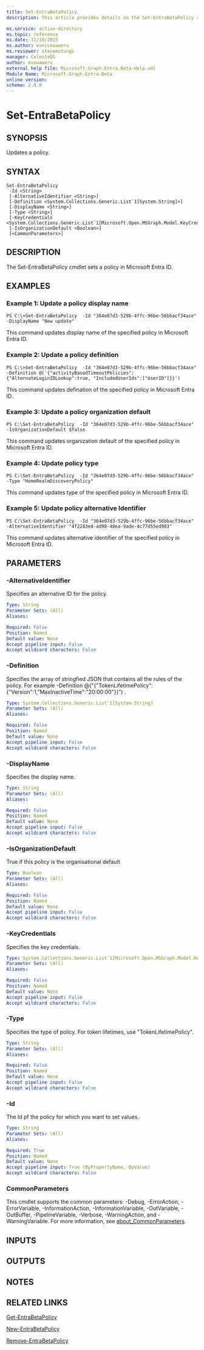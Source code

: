 ```yaml
---
title: Set-EntraBetaPolicy.
description: This article provides details on the Set-EntraBetaPolicy command.

ms.service: active-directory
ms.topic: reference
ms.date: 11/10/2023
ms.author: eunicewaweru
ms.reviewer: stevemutungi
manager: CelesteDG
author: msewaweru
external help file: Microsoft.Graph.Entra.Beta-Help.xml
Module Name: Microsoft.Graph.Entra.Beta
online version:
schema: 2.0.0
---
```


# Set-EntraBetaPolicy

## SYNOPSIS
Updates a policy.

## SYNTAX

```
Set-EntraBetaPolicy
 -Id <String>
 [-AlternativeIdentifier <String>]
 [-Definition <System.Collections.Generic.List`1[System.String]>]
 [-DisplayName <String>]
 [-Type <String>]
 [-KeyCredentials <System.Collections.Generic.List`1[Microsoft.Open.MSGraph.Model.KeyCredential]>]
 [-IsOrganizationDefault <Boolean>]
 [<CommonParameters>]
```

## DESCRIPTION
The Set-EntraBetaPolicy cmdlet sets a policy in Microsoft Entra ID.

## EXAMPLES

### Example 1: Update a policy display name
```
PS C:\>Set-EntraBetaPolicy  -Id "364e07d3-529b-4ffc-96be-56bbacf34ace" -DisplayName "New update"
```

This command updates display name of the specified policy in Microsoft Entra ID.

### Example 2: Update a policy definition
```
PS C:\>Set-EntraBetaPolicy  -Id "364e07d3-529b-4ffc-96be-56bbacf34ace" -Definition @('{"activityBasedTimeoutPolicies":{"AlternateLoginIDLookup":true, "IncludedUserIds":["UserID"]}}')
```

This command updates defination of the specified policy in Microsoft Entra ID.

### Example 3: Update a policy organization default
```
PS C:\Set-EntraBetaPolicy  -Id "364e07d3-529b-4ffc-96be-56bbacf34ace" -IsOrganizationDefault $false
```

This command updates organization default of the specified policy in Microsoft Entra ID.

### Example 4: Update policy type
```
PS C:\Set-EntraBetaPolicy  -Id "364e07d3-529b-4ffc-96be-56bbacf34ace" -Type "HomeRealmDiscoveryPolicy"
```

This command updates type of the specified policy in Microsoft Entra ID.

### Example 5: Update policy alternative Identifier
```
PS C:\Set-EntraBetaPolicy  -Id "364e07d3-529b-4ffc-96be-56bbacf34ace" -AlternativeIdentifier "4f2283ed-ad98-48ea-9ade-4c77d55ed983"
```

This command updates alternative identifier of the specified policy in Microsoft Entra ID.

## PARAMETERS

### -AlternativeIdentifier
Specifies an alternative ID for the policy.

```yaml
Type: String
Parameter Sets: (All)
Aliases:

Required: False
Position: Named
Default value: None
Accept pipeline input: False
Accept wildcard characters: False
```

### -Definition
Specifies the array of stringfied JSON that contains all the rules of the policy.
For example -Definition @("{"TokenLifetimePolicy":{"Version":1,"MaxInactiveTime":"20:00:00"}}") .

```yaml
Type: System.Collections.Generic.List`1[System.String]
Parameter Sets: (All)
Aliases:

Required: False
Position: Named
Default value: None
Accept pipeline input: False
Accept wildcard characters: False
```

### -DisplayName
Specifies the display name.

```yaml
Type: String
Parameter Sets: (All)
Aliases:

Required: False
Position: Named
Default value: None
Accept pipeline input: False
Accept wildcard characters: False
```

### -IsOrganizationDefault
True if this policy is the organisational default

```yaml
Type: Boolean
Parameter Sets: (All)
Aliases:

Required: False
Position: Named
Default value: None
Accept pipeline input: False
Accept wildcard characters: False
```

### -KeyCredentials
Specifies the key credentials.

```yaml
Type: System.Collections.Generic.List`1[Microsoft.Open.MSGraph.Model.KeyCredential]
Parameter Sets: (All)
Aliases:

Required: False
Position: Named
Default value: None
Accept pipeline input: False
Accept wildcard characters: False
```

### -Type
Specifies the type of policy.
For token lifetimes, use "TokenLifetimePolicy".

```yaml
Type: String
Parameter Sets: (All)
Aliases:

Required: False
Position: Named
Default value: None
Accept pipeline input: False
Accept wildcard characters: False
```

### -Id
The Id pf the policy for which you want to set values.

```yaml
Type: String
Parameter Sets: (All)
Aliases:

Required: True
Position: Named
Default value: None
Accept pipeline input: True (ByPropertyName, ByValue)
Accept wildcard characters: False
```

### CommonParameters
This cmdlet supports the common parameters: -Debug, -ErrorAction, -ErrorVariable, -InformationAction, -InformationVariable, -OutVariable, -OutBuffer, -PipelineVariable, -Verbose, -WarningAction, and -WarningVariable. For more information, see [about_CommonParameters](http://go.microsoft.com/fwlink/?LinkID=113216).

## INPUTS

## OUTPUTS

## NOTES

## RELATED LINKS

[Get-EntraBetaPolicy]()

[New-EntraBetaPolicy]()

[Remove-EntraBetaPolicy]()


